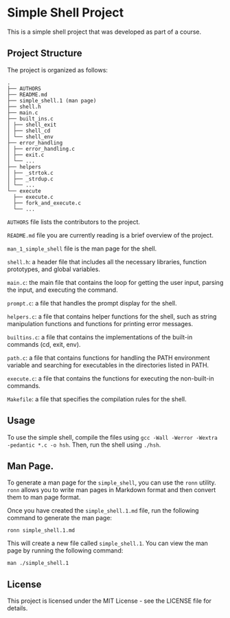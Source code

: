 # Simple Shell Project

This is a simple shell project that was developed as part of a course.

## Project Structure

The project is organized as follows:

```
.
├── AUTHORS
├── README.md
├── simple_shell.1 (man page)
├── shell.h
├── main.c
├── built_ins.c
│ ├── shell_exit
│ ├── shell_cd
│ └── shell_env
├── error_handling
│ ├── error_handling.c
│ ├── exit.c
│ └── ...
├── helpers
│ ├── _strtok.c
│ ├── _strdup.c
│ └── ...
└── execute
  ├── execute.c
  ├── fork_and_execute.c
  └── ...
```

`AUTHORS` file lists the contributors to the project. 

`README.md` file you are currently reading is a brief overview of the project. 

`man_1_simple_shell` file is the man page for the shell.

`shell.h`: a header file that includes all the necessary libraries, function prototypes, and global variables.

`main.c`: the main file that contains the loop for getting the user input, parsing the input, and executing the command.

`prompt.c`: a file that handles the prompt display for the shell.

`helpers.c`: a file that contains helper functions for the shell, such as string manipulation functions and functions for printing error messages.

`builtins.c`: a file that contains the implementations of the built-in commands (cd, exit, env).

`path.c`: a file that contains functions for handling the PATH environment variable and searching for 
executables in the directories listed in PATH.

`execute.c`: a file that contains the functions for executing the non-built-in commands.

`Makefile`: a file that specifies the compilation rules for the shell.


## Usage

To use the simple shell, compile the files using `gcc -Wall -Werror -Wextra -pedantic *.c -o hsh`. Then, run the shell using `./hsh`.

## Man Page.

To generate a man page for the `simple_shell`, you can use the `ronn` utility. `ronn` allows you to write man pages in Markdown format and then convert them to man page format.

Once you have created the `simple_shell.1.md` file, run the following command to generate the man page:

`ronn simple_shell.1.md`

This will create a new file called `simple_shell.1`. You can view the man page by running the following command:

`man ./simple_shell.1`

## License

This project is licensed under the MIT License - see the LICENSE file for details.

